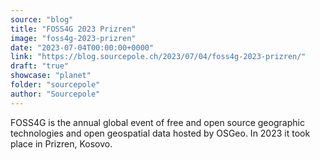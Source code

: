 ```yaml
---
source: "blog"
title: "FOSS4G 2023 Prizren"
image: "foss4g-2023-prizren"
date: "2023-07-04T00:00:00+0000"
link: "https://blog.sourcepole.ch/2023/07/04/foss4g-2023-prizren/"
draft: "true"
showcase: "planet"
folder: "sourcepole"
author: "Sourcepole"
---
```


<p>FOSS4G is the annual global event of free and open source geographic technologies and open geospatial data hosted by OSGeo. In 2023 it took place in Prizren, Kosovo.</p>
